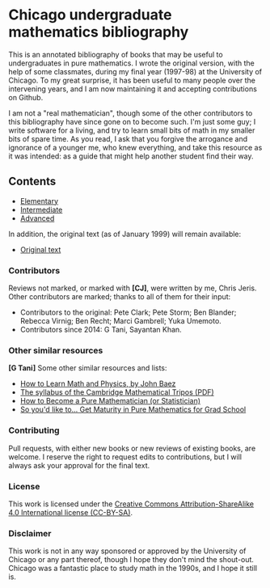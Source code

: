 # Chicago undergraduate mathematics bibliography

This is an annotated bibliography of books that may be useful to undergraduates in pure
mathematics.  I wrote the original version, with the help of some classmates, during my final
year (1997-98) at the University of Chicago.  To my great surprise, it has been useful to many
people over the intervening years, and I am now maintaining it and accepting contributions on
Github.

I am not a "real mathematician", though some of the other contributors to this bibliography
have since gone on to become such.  I'm just some guy; I write software for a living, and try
to learn small bits of math in my smaller bits of spare time.  As you read, I ask that you
forgive the arrogance and ignorance of a younger me, who knew everything, and take this
resource as it was intended: as a guide that might help another student find their way.

## Contents

* [Elementary](elementary/README.md)
* [Intermediate](intermediate/README.md)
* [Advanced](advanced/README.md)

In addition, the original text (as of January 1999) will remain available:

* [Original text](original/biblio.html)

### Contributors

Reviews not marked, or marked with **[CJ]**, were written by me, Chris Jeris.  Other
contributors are marked; thanks to all of them for their input:
* Contributors to the original: Pete Clark; Pete Storm; Ben Blander; Rebecca Virnig; Ben Recht;
  Marci Gambrell; Yuka Umemoto.
* Contributors since 2014: G Tani, Sayantan Khan.

### Other similar resources

**[G Tani]** Some other similar resources and lists:

* [How to Learn Math and Physics, by John Baez](http://math.ucr.edu/home/baez/books.html)
* [The syllabus of the Cambridge Mathematical Tripos (PDF)](https://www.maths.cam.ac.uk/undergrad/course/schedules.pdf)
* [How to Become a Pure Mathematician (or Statistician)](http://hbpms.blogspot.com/)
* [So you'd like to... Get Maturity in Pure Mathematics for Grad School](http://www.amazon.com/gp/richpub/syltguides/fullview/20JWVDEKMUJQ2)

### Contributing

Pull requests, with either new books or new reviews of existing books, are welcome.  I reserve
the right to request edits to contributions, but I will always ask your approval for the final
text.

### License

This work is licensed under the [Creative Commons Attribution-ShareAlike 4.0 International
license (CC-BY-SA)](http://creativecommons.org/licenses/by-sa/4.0/legalcode).

### Disclaimer

This work is not in any way sponsored or approved by the University of Chicago or
any part thereof, though I hope they don't mind the shout-out.  Chicago was a fantastic place
to study math in the 1990s, and I hope it still is.

